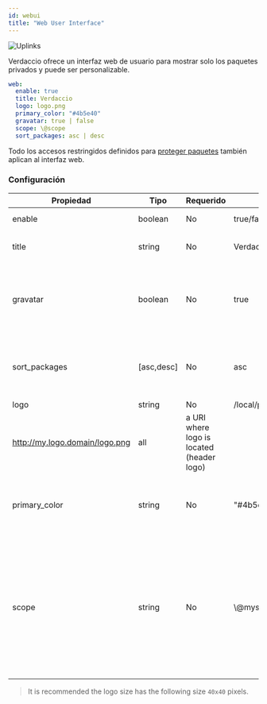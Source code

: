 ```yaml
---
id: webui
title: "Web User Interface"
---
```


![Uplinks](https://user-images.githubusercontent.com/558752/52916111-fa4ba980-32db-11e9-8a64-f4e06eb920b3.png)

Verdaccio ofrece un interfaz web de usuario para mostrar solo los paquetes privados y puede ser personalizable.

```yaml
web:
  enable: true
  title: Verdaccio
  logo: logo.png
  primary_color: "#4b5e40"
  gravatar: true | false
  scope: \@scope
  sort_packages: asc | desc
```

Todo los accesos restringidos definidos para [proteger paquetes](protect-your-dependencies.md) también aplican al interfaz web.

### Configuración

| Propiedad     | Tipo       | Requerido | Ejemplo                                                     | Soporte    | Descripcion                                                                                                                         |
| ------------- | ---------- | --------- | ----------------------------------------------------------- | ---------- | ----------------------------------------------------------------------------------------------------------------------------------- |
| enable        | boolean    | No        | true/false                                                  | all        | habilita la interfaz web                                                                                                            |
| title         | string     | No        | Verdaccio                                                   | all        | El título de la interfaz web                                                                                                        |
| gravatar      | boolean    | No        | true                                                        | `>v4`   | Gravatars will be generated under the hood if this property is enabled                                                              |
| sort_packages | [asc,desc] | No        | asc                                                         | `>v4`   | By default private packages are sorted by ascending                                                                                 |
| logo          | string     | No        | /local/path/to/my/logo.png  
http://my.logo.domain/logo.png | all        | a URI where logo is located (header logo)                                                                                           |
| primary_color | string     | No        | "#4b5e40"                                                   | `>4`    | The primary color to use throughout the UI (header, etc)                                                                            |
| scope         | string     | No        | \\@myscope                                                | `>v3.x` | Si estas usando el registro por un scope specifico, define el @scope en el encabezado de la interfaz web (note: escapa @ con \\@) |

> It is recommended the logo size has the following size `40x40` pixels.